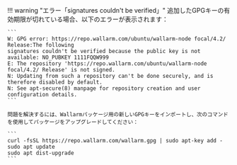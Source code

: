 !!! warning "エラー「signatures couldn't be verified」"
    追加したGPGキーの有効期限が切れている場合、以下のエラーが表示されます：

    ```
    W: GPG error: https://repo.wallarm.com/ubuntu/wallarm-node focal/4.2/ Release:The following
    signatures couldn't be verified because the public key is not available: NO_PUBKEY 1111FQQW999
    E: The repository 'https://repo.wallarm.com/ubuntu/wallarm-node focal/4.2/ Release' is not signed.
    N: Updating from such a repository can't be done securely, and is therefore disabled by default.
    N: See apt-secure(8) manpage for repository creation and user configuration details.
    ```

    問題を解決するには、Wallarmパッケージ用の新しいGPGキーをインポートし、次のコマンドを使用してパッケージをアップグレードしてください：

    ```
    curl -fsSL https://repo.wallarm.com/wallarm.gpg | sudo apt-key add -
    sudo apt update
    sudo apt dist-upgrade
    ```